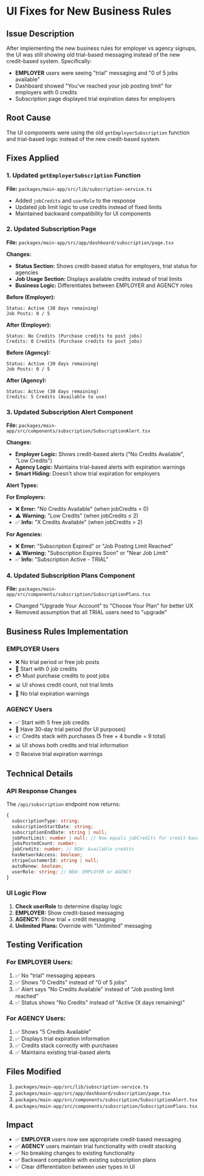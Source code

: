 # UI Fixes for New Business Rules

## Issue Description

After implementing the new business rules for employer vs agency signups, the UI was still showing old trial-based messaging instead of the new credit-based system. Specifically:

- **EMPLOYER** users were seeing "trial" messaging and "0 of 5 jobs available"
- Dashboard showed "You've reached your job posting limit" for employers with 0 credits
- Subscription page displayed trial expiration dates for employers

## Root Cause

The UI components were using the old `getEmployerSubscription` function and trial-based logic instead of the new credit-based system.

## Fixes Applied

### 1. Updated `getEmployerSubscription` Function
**File:** `packages/main-app/src/lib/subscription-service.ts`

- Added `jobCredits` and `userRole` to the response
- Updated job limit logic to use credits instead of fixed limits
- Maintained backward compatibility for UI components

### 2. Updated Subscription Page
**File:** `packages/main-app/src/app/dashboard/subscription/page.tsx`

**Changes:**
- **Status Section:** Shows credit-based status for employers, trial status for agencies
- **Job Usage Section:** Displays available credits instead of trial limits
- **Business Logic:** Differentiates between EMPLOYER and AGENCY roles

**Before (Employer):**
```
Status: Active (30 days remaining)
Job Posts: 0 / 5
```

**After (Employer):**
```
Status: No Credits (Purchase credits to post jobs)
Credits: 0 Credits (Purchase credits to post jobs)
```

**Before (Agency):**
```
Status: Active (30 days remaining)  
Job Posts: 0 / 5
```

**After (Agency):**
```
Status: Active (30 days remaining)
Credits: 5 Credits (Available to use)
```

### 3. Updated Subscription Alert Component
**File:** `packages/main-app/src/components/subscription/SubscriptionAlert.tsx`

**Changes:**
- **Employer Logic:** Shows credit-based alerts ("No Credits Available", "Low Credits")
- **Agency Logic:** Maintains trial-based alerts with expiration warnings
- **Smart Hiding:** Doesn't show trial expiration for employers

**Alert Types:**

**For Employers:**
- ❌ **Error:** "No Credits Available" (when jobCredits = 0)
- ⚠️ **Warning:** "Low Credits" (when jobCredits ≤ 2)
- ✅ **Info:** "X Credits Available" (when jobCredits > 2)

**For Agencies:**
- ❌ **Error:** "Subscription Expired" or "Job Posting Limit Reached"
- ⚠️ **Warning:** "Subscription Expires Soon" or "Near Job Limit"
- ✅ **Info:** "Subscription Active - TRIAL"

### 4. Updated Subscription Plans Component
**File:** `packages/main-app/src/components/subscription/SubscriptionPlans.tsx`

- Changed "Upgrade Your Account" to "Choose Your Plan" for better UX
- Removed assumption that all TRIAL users need to "upgrade"

## Business Rules Implementation

### EMPLOYER Users
- ❌ No trial period or free job posts
- 🔢 Start with 0 job credits
- 💳 Must purchase credits to post jobs
- 📊 UI shows credit count, not trial limits
- 🚫 No trial expiration warnings

### AGENCY Users  
- ✅ Start with 5 free job credits
- 📅 Have 30-day trial period (for UI purposes)
- 📈 Credits stack with purchases (5 free + 4 bundle = 9 total)
- 📊 UI shows both credits and trial information
- ⏰ Receive trial expiration warnings

## Technical Details

### API Response Changes
The `/api/subscription` endpoint now returns:
```typescript
{
  subscriptionType: string;
  subscriptionStartDate: string;
  subscriptionEndDate: string | null;
  jobPostLimit: number | null; // Now equals jobCredits for credit-based
  jobsPostedCount: number;
  jobCredits: number; // NEW: Available credits
  hasNetworkAccess: boolean;
  stripeCustomerId: string | null;
  autoRenew: boolean;
  userRole: string; // NEW: EMPLOYER or AGENCY
}
```

### UI Logic Flow
1. **Check userRole** to determine display logic
2. **EMPLOYER:** Show credit-based messaging
3. **AGENCY:** Show trial + credit messaging
4. **Unlimited Plans:** Override with "Unlimited" messaging

## Testing Verification

### For EMPLOYER Users:
1. ✅ No "trial" messaging appears
2. ✅ Shows "0 Credits" instead of "0 of 5 jobs"
3. ✅ Alert says "No Credits Available" instead of "Job posting limit reached"
4. ✅ Status shows "No Credits" instead of "Active (X days remaining)"

### For AGENCY Users:
1. ✅ Shows "5 Credits Available"
2. ✅ Displays trial expiration information
3. ✅ Credits stack correctly with purchases
4. ✅ Maintains existing trial-based alerts

## Files Modified

1. `packages/main-app/src/lib/subscription-service.ts`
2. `packages/main-app/src/app/dashboard/subscription/page.tsx`
3. `packages/main-app/src/components/subscription/SubscriptionAlert.tsx`
4. `packages/main-app/src/components/subscription/SubscriptionPlans.tsx`

## Impact

- ✅ **EMPLOYER** users now see appropriate credit-based messaging
- ✅ **AGENCY** users maintain trial functionality with credit stacking
- ✅ No breaking changes to existing functionality
- ✅ Backward compatible with existing subscription plans
- ✅ Clear differentiation between user types in UI
